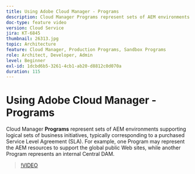 ```yaml
---
title: Using Adobe Cloud Manager - Programs
description: Cloud Manager Programs represent sets of AEM environments supporting logical sets of business initiatives, typically corresponding to a purchased Service Level Agreement (SLA). For example, one Program may represent the AEM resources to support the global public Web sites, while another Program represents an internal Central DAM.
doc-type: feature video
version: Cloud Service
jira: KT-6845
thumbnail: 26313.jpg
topic: Architecture
feature: Cloud Manager, Production Programs, Sandbox Programs
role: Architect, Developer, Admin
level: Beginner
exl-id: 1dcbd6b5-3261-4cb1-ab20-d8812c0d070a
duration: 115
---
```

# Using Adobe Cloud Manager - Programs

Cloud Manager **Programs** represent sets of AEM environments supporting logical sets of business initiatives, typically corresponding to a purchased Service Level Agreement (SLA). For example, one Program may represent the AEM resources to support the global public Web sites, while another Program represents an internal Central DAM.

>[!VIDEO](https://video.tv.adobe.com/v/26313?quality=12&learn=on)
